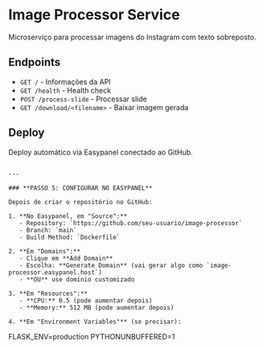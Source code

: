 # Image Processor Service

Microserviço para processar imagens do Instagram com texto sobreposto.

## Endpoints

- `GET /` - Informações da API
- `GET /health` - Health check
- `POST /process-slide` - Processar slide
- `GET /download/<filename>` - Baixar imagem gerada

## Deploy

Deploy automático via Easypanel conectado ao GitHub.
```

---

### **PASSO 5: CONFIGURAR NO EASYPANEL**

Depois de criar o repositório no GitHub:

1. **No Easypanel, em "Source":**
   - Repository: `https://github.com/seu-usuario/image-processor`
   - Branch: `main`
   - Build Method: `Dockerfile`

2. **Em "Domains":**
   - Clique em **Add Domain**
   - Escolha: **Generate Domain** (vai gerar algo como `image-processor.easypanel.host`)
   - **OU** use domínio customizado

3. **Em "Resources":**
   - **CPU:** 0.5 (pode aumentar depois)
   - **Memory:** 512 MB (pode aumentar depois)

4. **Em "Environment Variables"** (se precisar):
```
   FLASK_ENV=production
   PYTHONUNBUFFERED=1
